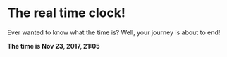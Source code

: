 # The real time clock!

Ever wanted to know what the time is? Well, your journey is about to end!

**The time is Nov 23, 2017, 21:05**